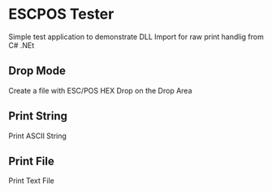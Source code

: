 # ESCPOS Tester #

Simple test application to demonstrate DLL Import for raw print handlig from C# .NEt

## Drop Mode ##
Create a file with ESC/POS HEX
Drop on the Drop Area

## Print String ##
Print ASCII String 

## Print File ##
Print Text File